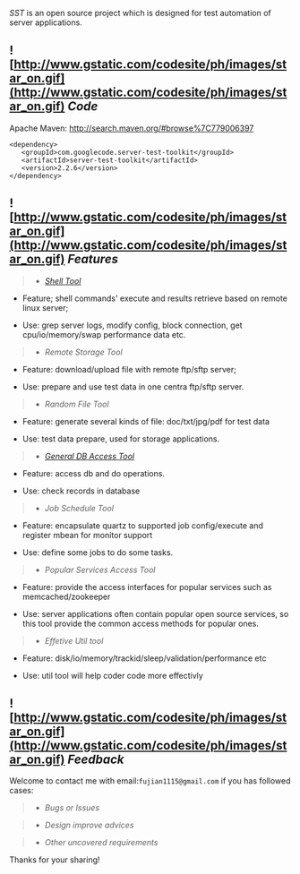 _SST_ is an open source project which is designed for test automation of server applications.
## **![http://www.gstatic.com/codesite/ph/images/star_on.gif](http://www.gstatic.com/codesite/ph/images/star_on.gif) _Code_** ##


Apache Maven: http://search.maven.org/#browse%7C779006397

```
<dependency>
   <groupId>com.googlecode.server-test-toolkit</groupId>
   <artifactId>server-test-toolkit</artifactId>
   <version>2.2.6</version>
</dependency>
```


## **![http://www.gstatic.com/codesite/ph/images/star_on.gif](http://www.gstatic.com/codesite/ph/images/star_on.gif) _Features_** ##

> -   _[Shell Tool](https://github.com/jiafu1115/server-test-toolkit/blob/master/SshToolUsage.md)_

  * Feature; shell commands' execute and results retrieve based on remote linux server;

  * Use: grep server logs, modify config, block connection, get cpu/io/memory/swap performance data etc.


> -   _Remote Storage Tool_

  * Feature: download/upload file with remote ftp/sftp server;

  * Use: prepare and use test data in one centra ftp/sftp server.


> -   _Random File Tool_

  * Feature: generate several kinds of file: doc/txt/jpg/pdf for test data

  * Use: test data prepare, used for storage applications.


> -  _[General DB Access Tool](https://github.com/jiafu1115/server-test-toolkit/blob/master/DatabaseToolUsage.md)_

  * Feature: access db and do operations.

  * Use: check records in database


> -   _Job Schedule Tool_

  * Feature: encapsulate quartz to supported job config/execute and register mbean for monitor support

  * Use: define some jobs to do some tasks.


> -   _Popular Services Access Tool_

  * Feature: provide the access interfaces for popular services such as memcached/zookeeper

  * Use: server applications often contain popular open source services, so this tool provide the common access methods for popular ones.


> -   _Effetive Util tool_

  * Feature: disk/io/memory/trackid/sleep/validation/performance etc

  * Use: util tool will help coder code more effectivly


## **![http://www.gstatic.com/codesite/ph/images/star_on.gif](http://www.gstatic.com/codesite/ph/images/star_on.gif) _Feedback_** ##
Welcome to contact me with email:`fujian1115@gmail.com` if you has followed cases:

> -  _Bugs or Issues_

> -  _Design improve advices_

> -  _Other uncovered requirements_

Thanks for your sharing!
